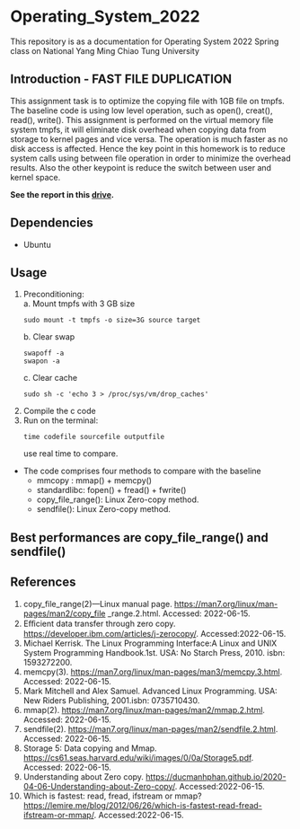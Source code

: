 # Operating_System_2022
This repository is as a documentation for Operating System 2022 Spring class on National Yang Ming Chiao Tung University




## Introduction - FAST FILE DUPLICATION
This assignment task is to optimize the copying file with 1GB file on tmpfs. The baseline code is using low level operation, such as open(), creat(), read(), write(). This assignment is performed on the virtual memory file system tmpfs, it will eliminate disk overhead when
copying data from storage to kernel pages and vice versa. The operation is much faster as no disk access is affected.
Hence the key point in this homework is to reduce system calls using between file operation in order to minimize the
overhead results. Also the other keypoint is reduce the switch between user and kernel space.

**See the report in this [drive](https://drive.google.com/file/d/1gy0TNSBQ6TKnsOuSavl30Hbe2Fa30_Px/view?usp=sharing).**
## Dependencies
  - Ubuntu

## Usage
1. Preconditioning:  
   a. Mount tmpfs with 3 GB size
      ```
      sudo mount -t tmpfs -o size=3G source target
      ```
   b. Clear swap  
      ```
      swapoff -a
      swapon -a
      ```
   c. Clear cache 
      ```
      sudo sh -c 'echo 3 > /proc/sys/vm/drop_caches'
      ```
2. Compile the c code
3. Run on the terminal: 
      ```
      time codefile sourcefile outputfile
      ```
      use real time to compare.
      
* The code comprises four methods to compare with the baseline
  - mmcopy : mmap() + memcpy()
  - standardlibc: fopen() + fread() + fwrite()
  - copy_file_range(): Linux Zero-copy method.
  - sendfile(): Linux Zero-copy method.

## Best performances are copy_file_range() and sendfile()
  
## References
1. copy_file_range(2)—Linux manual page. https://man7.org/linux/man-pages/man2/copy_file _range.2.html. Accessed: 2022-06-15.
2. Eﬀicient data transfer through zero copy. https://developer.ibm.com/articles/j-zerocopy/. Accessed:2022-06-15.
3. Michael Kerrisk. The Linux Programming Interface:A Linux and UNIX System Programming Handbook.1st. USA: No Starch Press, 2010. isbn: 1593272200.
4. memcpy(3). https://man7.org/linux/man-pages/man3/memcpy.3.html. Accessed: 2022-06-15.
5. Mark Mitchell and Alex Samuel. Advanced Linux Programming. USA: New Riders Publishing, 2001.isbn: 0735710430.
6. mmap(2). https://man7.org/linux/man-pages/man2/mmap.2.html. Accessed: 2022-06-15.
7. sendfile(2). https://man7.org/linux/man-pages/man2/sendfile.2.html. Accessed: 2022-06-15.
8. Storage 5: Data copying and Mmap. https://cs61.seas.harvard.edu/wiki/images/0/0a/Storage5.pdf. Accessed: 2022-06-15.
9. Understanding about Zero copy. https://ducmanhphan.github.io/2020-04-06-Understanding-about-Zero-copy/. Accessed:2022-06-15.
10. Which is fastest: read, fread, ifstream or mmap? https://lemire.me/blog/2012/06/26/which-is-fastest-read-fread-ifstream-or-mmap/. Accessed:2022-06-15.
